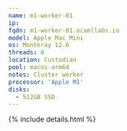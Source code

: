 ```yaml
---
name: m1-worker-01
ip:
fqdn: m1-worker-01.ocamllabs.io
model: Apple Mac Mini
os: Monteray 12.6
threads: 8
location: Custodian
pool: macos-arm64
notes: Cluster worker
processor: 'Apple M1'
disks:
  - 512GB SSD
---
```

{% include details.html %} 

